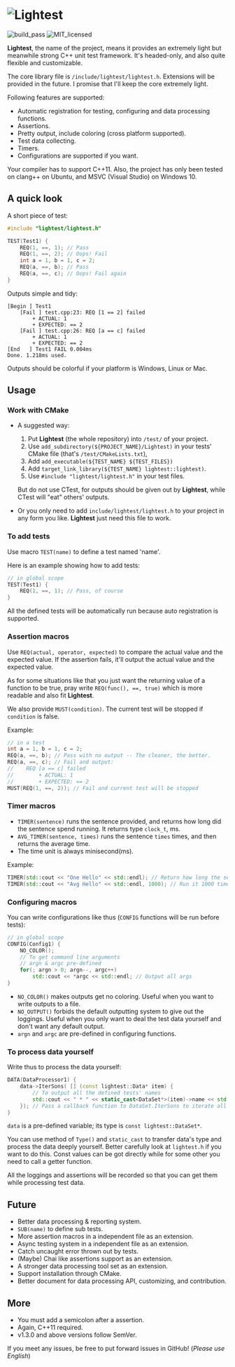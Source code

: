 # ![Lightest](https://s1.ax1x.com/2022/09/11/vO6YAs.png)

![build_pass](https://img.shields.io/badge/build-passing-green.svg)
![MIT_licensed](https://img.shields.io/badge/license-MIT-blue.svg)

**Lightest**, the name of the project, means it provides an extremely light but meanwhile strong C++ unit test framework.
It's headed-only, and also quite flexible and customizable.

The core library file is `/include/lightest/lightest.h`. Extensions will be provided in the future.
I promise that I'll keep the core extremely light.

Following features are supported:

* Automatic registration for testing, configuring and data processing functions.
* Assertions.
* Pretty output, include coloring (cross platform supported).
* Test data collecting.
* Timers.
* Configurations are supported if you want.

Your compiler has to support C++11. Also, the project has only been tested on clang++ on Ubuntu, and MSVC (Visual Studio) on Windows 10.

## A quick look

A short piece of test:

```C++
#include "lightest/lightest.h"

TEST(Test1) {
    REQ(1, ==, 1); // Pass
    REQ(1, ==, 2); // Oops! Fail
    int a = 1, b = 1, c = 2;
    REQ(a, ==, b); // Pass
    REQ(a, ==, c); // Oops! Fail again
}
```

Outputs simple and tidy:

```
[Begin ] Test1
    [Fail ] test.cpp:23: REQ [1 == 2] failed
        + ACTUAL: 1
        + EXPECTED: == 2
    [Fail ] test.cpp:26: REQ [a == c] failed
        + ACTUAL: 1
        + EXPECTED: == 2
[End   ] Test1 FAIL 0.004ms
Done. 1.218ms used.
```

Outputs should be colorful if your platform is Windows, Linux or Mac.

## Usage

### Work with CMake

* A suggested way:
    1. Put **Lightest** (the whole repository) into `/test/` of your project.
    2. Use `add_subdirectory(${PROJECT_NAME}/Lightest)` in your tests' CMake file  (that's `/test/CMakeLists.txt`),
    3. Add `add_executable(${TEST_NAME} ${TEST_FILES})`
    4. Add `target_link_library(${TEST_NAME} lightest::lightest)`.
    5. Use `#include "lightest/lightest.h"` in your test files.

    But do not use CTest, for outputs should be given out by **Lightest**, while CTest will "eat" others' outputs.

* Or you only need to add `include/lightest/lightest.h` to your project in any form you like. **Lightest** just need this file to work.

### To add tests

Use macro `TEST(name)` to define a test named 'name'.

Here is an example showing how to add tests:

```C++
// in global scope
TEST(Test1) {
    REQ(1, ==, 1); // Pass, of course
}
```

All the defined tests will be automatically run because auto registration is supported.

### Assertion macros

Use `REQ(actual, operator, expected)` to compare the actual value and the expected value. If the assertion fails, it'll output the actual value and the expected value. 

As for some situations like that you just want the returning value of a function to be true, pray write `REQ(func(), ==, true)` which is more readable and also fit **Lightest**.

We also provide `MUST(condition)`. The current test will be stopped if `condition` is false.

Example:

```C++
// in a test
int a = 1, b = 1, c = 2;
REQ(a, ==, b); // Pass with no output -- The cleaner, the better.
REQ(a, ==, c); // Fail and output:
//    REQ [a == c] failed
//        + ACTUAL: 1
//        + EXPECTED: == 2
MUST(REQ(1, ==, 2)); // Fail and current test will be stopped
```

### Timer macros

* `TIMER(sentence)` runs the sentence provided, and returns how long did the sentence spend running. It returns type `clock_t`, ms.
* `AVG_TIMER(sentence, times)` runs the sentence `times` times, and then returns the average time.
* The time unit is always minisecond(ms).

Example:

```C++
TIMER(std::cout << "One Hello" << std::endl); // Return how long the sentence spends running
TIMER(std::cout << "Avg Hello" << std::endl, 1000); // Run it 1000 times and return the average time
```

### Configuring macros

You can write configurations like thus (`CONFIG` functions will be run before tests):

```C++
// in global scope
CONFIG(Config1) {
    NO_COLOR();
    // To get command line arguments
    // argn & argc pre-defined
    for(; argn > 0; argn--, argc++)
        std::cout << *argc << std::endl; // Output all args
}
```

* `NO_COLOR()` makes outputs get no coloring. Useful when you want to write outputs to a file.
* `NO_OUTPUT()` forbids the default outputting system to give out the loggings. Useful when you only want to deal the test data yourself and don't want any default output.
* `argn` and `argc` are pre-defined in configuring functions.

### To process data yourself

Write thus to process the data yourself:

```C++
DATA(DataProcessor1) {
    data->IterSons( [] (const lightest::Data* item) {
        // To output all the defined tests' names
        std::cout << " * " << static_cast<DataSet*>(item)->name << std::endl;
    }); // Pass a callback function to DataSet.IterSons to iterate all the test data
}
```

`data` is a pre-defined variable; its type is `const lightest::DataSet*`.

You can use method of `Type()` and `static_cast` to transfer data's type and process the data deeply yourself. 
Better carefully look at `lightest.h` if you want to do this.
Const values can be got directly while for some other you need to call a getter function.

All the loggings and assertions will be recorded so that you can get them while processing test data.

## Future

* Better data processing & reporting system.
* `SUB(name)` to define sub tests.
* More assertion macros in a independent file as an extension.
* Async testing system in a independent file as an extension.
* Catch uncaught error thrown out by tests.
* (Maybe) Chai like assertions support as an extension.
* A stronger data processing tool set as an extension.
* Support installation through CMake.
* Better document for data processing API, customizing, and contribution.

## More

* You must add a semicolon after a assertion.
* Again, C++11 required.
* v1.3.0 and above versions follow SemVer.

If you meet any issues, be free to put forward issues in GitHub!
(*Please use English*)
